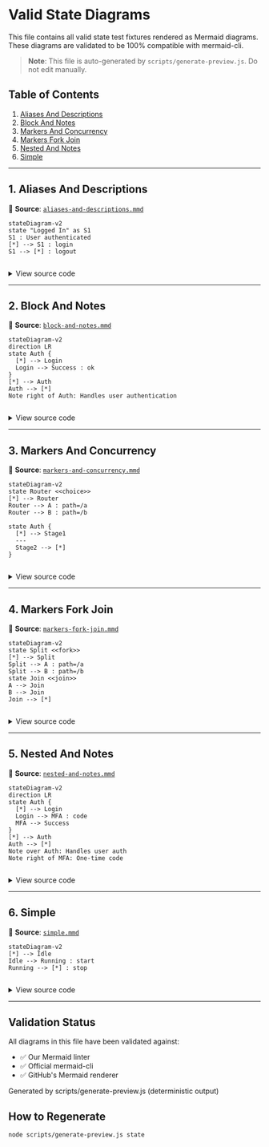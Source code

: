 # Valid State Diagrams

This file contains all valid state test fixtures rendered as Mermaid diagrams.
These diagrams are validated to be 100% compatible with mermaid-cli.

> **Note**: This file is auto-generated by `scripts/generate-preview.js`. Do not edit manually.

## Table of Contents

1. [Aliases And Descriptions](#1-aliases-and-descriptions)
2. [Block And Notes](#2-block-and-notes)
3. [Markers And Concurrency](#3-markers-and-concurrency)
4. [Markers Fork Join](#4-markers-fork-join)
5. [Nested And Notes](#5-nested-and-notes)
6. [Simple](#6-simple)

---

## 1. Aliases And Descriptions

📄 **Source**: [`aliases-and-descriptions.mmd`](./valid/aliases-and-descriptions.mmd)

```mermaid
stateDiagram-v2
state "Logged In" as S1
S1 : User authenticated
[*] --> S1 : login
S1 --> [*] : logout


```

<details>
<summary>View source code</summary>

```
stateDiagram-v2
state "Logged In" as S1
S1 : User authenticated
[*] --> S1 : login
S1 --> [*] : logout


```
</details>

---

## 2. Block And Notes

📄 **Source**: [`block-and-notes.mmd`](./valid/block-and-notes.mmd)

```mermaid
stateDiagram-v2
direction LR
state Auth {
  [*] --> Login
  Login --> Success : ok
}
[*] --> Auth
Auth --> [*]
Note right of Auth: Handles user authentication


```

<details>
<summary>View source code</summary>

```
stateDiagram-v2
direction LR
state Auth {
  [*] --> Login
  Login --> Success : ok
}
[*] --> Auth
Auth --> [*]
Note right of Auth: Handles user authentication


```
</details>

---

## 3. Markers And Concurrency

📄 **Source**: [`markers-and-concurrency.mmd`](./valid/markers-and-concurrency.mmd)

```mermaid
stateDiagram-v2
state Router <<choice>>
[*] --> Router
Router --> A : path=/a
Router --> B : path=/b

state Auth {
  [*] --> Stage1
  ---
  Stage2 --> [*]
}


```

<details>
<summary>View source code</summary>

```
stateDiagram-v2
state Router <<choice>>
[*] --> Router
Router --> A : path=/a
Router --> B : path=/b

state Auth {
  [*] --> Stage1
  ---
  Stage2 --> [*]
}


```
</details>

---

## 4. Markers Fork Join

📄 **Source**: [`markers-fork-join.mmd`](./valid/markers-fork-join.mmd)

```mermaid
stateDiagram-v2
state Split <<fork>>
[*] --> Split
Split --> A : path=/a
Split --> B : path=/b
state Join <<join>>
A --> Join
B --> Join
Join --> [*]


```

<details>
<summary>View source code</summary>

```
stateDiagram-v2
state Split <<fork>>
[*] --> Split
Split --> A : path=/a
Split --> B : path=/b
state Join <<join>>
A --> Join
B --> Join
Join --> [*]


```
</details>

---

## 5. Nested And Notes

📄 **Source**: [`nested-and-notes.mmd`](./valid/nested-and-notes.mmd)

```mermaid
stateDiagram-v2
direction LR
state Auth {
  [*] --> Login
  Login --> MFA : code
  MFA --> Success
}
[*] --> Auth
Auth --> [*]
Note over Auth: Handles user auth
Note right of MFA: One-time code


```

<details>
<summary>View source code</summary>

```
stateDiagram-v2
direction LR
state Auth {
  [*] --> Login
  Login --> MFA : code
  MFA --> Success
}
[*] --> Auth
Auth --> [*]
Note over Auth: Handles user auth
Note right of MFA: One-time code


```
</details>

---

## 6. Simple

📄 **Source**: [`simple.mmd`](./valid/simple.mmd)

```mermaid
stateDiagram-v2
[*] --> Idle
Idle --> Running : start
Running --> [*] : stop


```

<details>
<summary>View source code</summary>

```
stateDiagram-v2
[*] --> Idle
Idle --> Running : start
Running --> [*] : stop


```
</details>

---

## Validation Status

All diagrams in this file have been validated against:
- ✅ Our Mermaid linter
- ✅ Official mermaid-cli
- ✅ GitHub's Mermaid renderer

Generated by scripts/generate-preview.js (deterministic output)

## How to Regenerate

```bash
node scripts/generate-preview.js state
```
